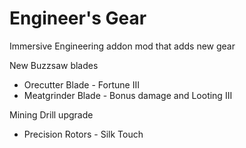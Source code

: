 # Engineer's Gear

Immersive Engineering addon mod that adds new gear

New Buzzsaw blades

- Orecutter Blade - Fortune III
- Meatgrinder Blade - Bonus damage and Looting III

Mining Drill upgrade

- Precision Rotors - Silk Touch
